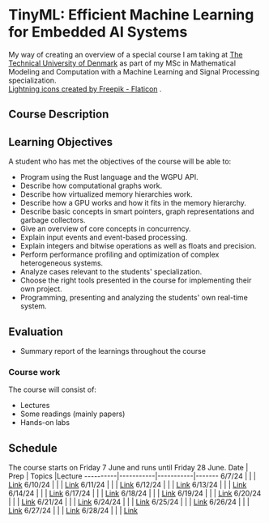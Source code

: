 # TinyML: Efficient Machine Learning for Embedded AI Systems

My way of creating an overview of a special course I am taking at [The Technical University of Denmark](https://www.dtu.dk/) as 
part of my MSc in Mathematical Modeling and Computation with a Machine Learning and Signal Processing specialization.  
<a href="https://www.flaticon.com/free-icons/lightning" title="lightning icons">Lightning icons created by Freepik - Flaticon</a>
.

## Course Description

## Learning Objectives

A student who has met the objectives of the course will be able to:

* Program using the Rust language and the WGPU API.
* Describe how computational graphs work.
* Describe how virtualized memory hierarchies work.
* Describe how a GPU works and how it fits in the memory hierarchy.
* Describe basic concepts in smart pointers, graph representations and garbage collectors.
* Give an overview of core concepts in concurrency.
* Explain input events and event-based processing.
* Explain integers and bitwise operations as well as floats and precision.
* Perform performance profiling and optimization of complex heterogeneous systems.
* Analyze cases relevant to the students' specialization.
* Choose the right tools presented in the course for implementing their own project.
* Programming, presenting and analyzing the students' own real-time system.

## Evaluation
* Summary report of the learnings throughout the course

### Course work
The course will consist of:
* Lectures
* Some readings (mainly papers)
* Hands-on labs

## Schedule
The course starts on Friday 7 June and runs until Friday 28 June.
Date      | Prep      | Topics    |Lecture
----------|-----------|-----------|-------
6/7/24  | | | [Link][0]
6/10/24 | | | [Link][0]
6/11/24 | | | [Link][0]
6/12/24 | | | [Link][0] 
6/13/24 | | | [Link][0] 
6/14/24 | | | [Link][0] 
6/17/24 | | | [Link][0] 
6/18/24 | | | [Link][0] 
6/19/24 | | | [Link][0] 
6/20/24 | | | [Link][0] 
6/21/24 | | | [Link][0] 
6/24/24 | | | [Link][0] 
6/25/24 | | | [Link][0] 
6/26/24 | | | [Link][0] 
6/27/24 | | | [Link][0] 
6/28/24 | | | [Link][0] 

[0]: https://github.com/wdmdev/tinyml-efficient-ml-for-embedded-ai
[1]: 
[2]: 
[3]: 
[4]: 
[5]: 
[6]: 
[7]: 
[8]: 
[9]: 
[10]:
